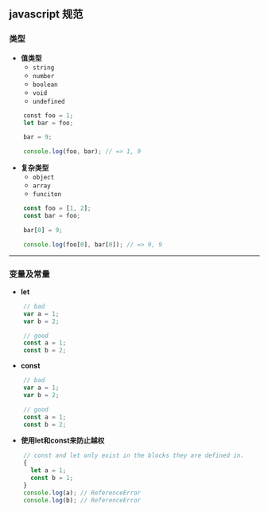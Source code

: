 ## javascript 规范

### 类型
* __值类型__
  * `string`
  * `number`
  * `boolean`
  * `void`
  * `undefined`
  
```javascript
    const foo = 1;
    let bar = foo;

    bar = 9;

    console.log(foo, bar); // => 1, 9
```
* __复杂类型__
  * `object`
  * `array`
  * `funciton`

```javascript
    const foo = [1, 2];
    const bar = foo;

    bar[0] = 9;

    console.log(foo[0], bar[0]); // => 9, 9
```
* * *

### 变量及常量
* __let__
```javascript
    // bad
    var a = 1;
    var b = 2;

    // good
    const a = 1;
    const b = 2;
```
* __const__
```javascript
    // bad
    var a = 1;
    var b = 2;

    // good
    const a = 1;
    const b = 2;
```
* __使用let和const来防止越权__
```javascript
    // const and let only exist in the blocks they are defined in.
    {
      let a = 1;
      const b = 1;
    }
    console.log(a); // ReferenceError
    console.log(b); // ReferenceError
```



